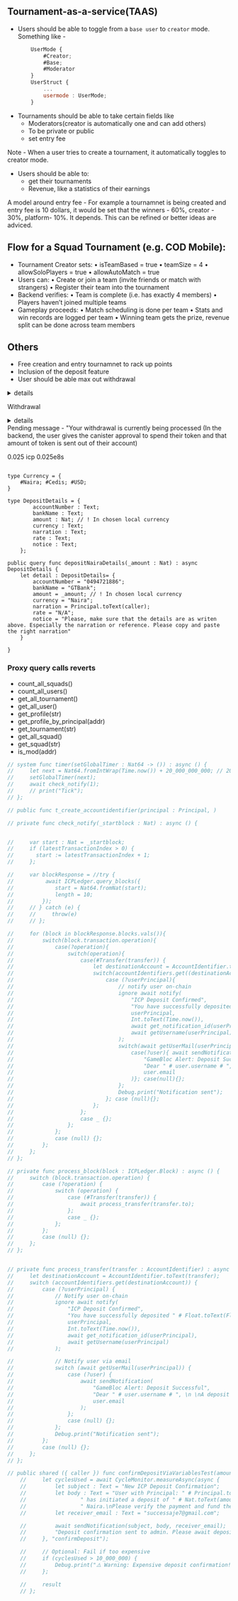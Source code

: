 ## Tournament-as-a-service(TAAS)
- Users should be able to toggle from a `base user` to `creator` mode.
    Something like - 
    ```javascript
        UserMode {
            #Creator;
            #Base;
            #Moderator
        }
        UserStruct {
            ...
            usermode : UserMode;
        }
    ```
- Tournaments should be able to take certain fields like 
    - Moderators(creator is automatically one and can add others)
    - To be private or public
    - set entry fee

Note - When a user tries to create a tournament, it automatically toggles to creator mode.

- Users should be able to:
    - get their tournaments
    - Revenue, like a statistics of their earnings

A model around entry fee - For example a tournamnet is being created and entry fee is 10 dollars, it would be set that the winners - 60%, creator - 30%, platform- 10%. It depends. This can be refined or better ideas are adviced.


## Flow for a Squad Tournament (e.g. COD Mobile):
- Tournament Creator sets:
	•	isTeamBased = true
	•	teamSize = 4
	•	allowSoloPlayers = true
	•	allowAutoMatch = true
- Users can:
	•	Create or join a team (invite friends or match with strangers)
	•	Register their team into the tournament
- Backend verifies:
	•	Team is complete (i.e. has exactly 4 members)
	•	Players haven’t joined multiple teams
- Gameplay proceeds:
	•	Match scheduling is done per team
	•	Stats and win records are logged per team
	•	Winning team gets the prize, revenue split can be done across team members


## Others
- Free creation and entry tournamnet to rack up points
- Inclusion of the deposit feature 
- User should be able max out withdrawal
<details><summary>details</summary>
    
    ```js
    {
        Gameblocs account : "Deon"
        Gameblocs bank : "GTBank"
        Amount : "entry field"
        Narration : principal
        Naira : 
        Current dollar rate : 
    }
    ```
    
</details>

Withdrawal 
<details><summary>details</summary>

    ```js
    {
        "Amount" : 
        "UserBank" : 
        "Amount" : 
        "Naira" : 
        "CurrentDollarRate" :
    }
    ```

</details>
Pending message - "Your withdrawal is currently being processed
(In the backend, the user gives the canister approval to spend their token and that amount of token is sent out of their account)

0.025 icp
0.025e8s

```

type Currency = {
    #Naira; #Cedis; #USD; 
}

type DepositDetails = {
        accountNumber : Text;
        bankName : Text;
        amount : Nat; // ! In chosen local currency
        currency : Text;
        narration : Text;
        rate : Text;
        notice : Text;
    };

public query func depositNairaDetails(_amount : Nat) : async DepositDetails {
    let detail : DepositDetails= {
        accountNumber = "0494721886";
        bankName = "GTBank";
        amount = _amount; // ! In chosen local currency
        currency = "Naira";
        narration = Principal.toText(caller);
        rate = "N/A";
        notice = "Please, make sure that the details are as writen above. Especially the narration or reference. Please copy and paste the right narration"
    }
    
}
```


### Proxy query calls reverts

- count_all_squads()
- count_all_users()
- get_all_tournament()
- get_all_user()
- get_profile(str)
- get_profile_by_principal(addr)
- get_tournament(str)
- get_all_squad()
- get_squad(str)
- is_mod(addr)
  


``` js
// system func timer(setGlobalTimer : Nat64 -> ()) : async () {
//     let next = Nat64.fromIntWrap(Time.now()) + 20_000_000_000; // 20 seconds
//     setGlobalTimer(next);
//     await check_notify(1);
//     // print("Tick");
// };

// public func t_create_accountidentifier(principal : Principal, )

// private func check_notify(_startblock : Nat) : async () {


//     var start : Nat = _startblock;
//     if (latestTransactionIndex > 0) {
//       start := latestTransactionIndex + 1;
//     };

//     var blockResponse = //try {
//          await ICPLedger.query_blocks({
//             start = Nat64.fromNat(start);
//             length = 10;
//         });
//     // } catch (e) {
//     //     throw(e)
//     // }; 

//     for (block in blockResponse.blocks.vals()){
//         switch(block.transaction.operation){
//             case(?operation){
//                 switch(operation){
//                     case(#Transfer(transfer)) {
//                         let destinationAccount = AccountIdentifier.toText(transfer.to);
//                         switch(accountIdentifiers.get((destinationAccount))) {
//                             case (?userPrincipal){
//                                 // notify user on-chain
//                                 ignore await notify(
//                                     "ICP Deposit Confirmed",
//                                     "You have successfully deposited "# Float.toText(Float.fromInt64(Int64.fromNat64(transfer.amount.e8s))/100_000_000) #" to your GameBloc wallet.",
//                                     userPrincipal, 
//                                     Int.toText(Time.now()),
//                                     await get_notification_id(userPrincipal),
//                                     await getUsername(userPrincipal)
//                                 );
//                                 switch(await getUserMail(userPrincipal)){
//                                     case(?user){ await sendNotification(
//                                         "GameBloc Alert: Deposit Successful",
//                                         "Dear " # user.username # ", \n \nA deposit of " # Float.toText(Float.fromInt64(Int64.fromNat64(transfer.amount.e8s))/100_000_000) # " ICP is now available your GameBloc wallet. \nLogin to check your balance - https://gamebloc.app. \n \nThanks for using Gamebloc! \n \nBest regards, \nGamebloc Team",
//                                         user.email
//                                     )}; case(null){};
//                                 };
//                                 Debug.print("Notification sent");
//                             }; case (null){};
//                         };
//                     };
//                     case _ {};
//                 };
//             };
//             case (null) {};
//         };
//     };
// };

// private func process_block(block : ICPLedger.Block) : async () {
//     switch (block.transaction.operation) {
//         case (?operation) {
//             switch (operation) {
//                 case (#Transfer(transfer)) {
//                     await process_transfer(transfer.to);
//                 };
//                 case _ {};
//             };
//         };
//         case (null) {};
//     };
// };


// private func process_transfer(transfer : AccountIdentifier) : async () {
//     let destinationAccount = AccountIdentifier.toText(transfer);
//     switch (accountIdentifiers.get(destinationAccount)) {
//         case (?userPrincipal) {
//             // Notify user on-chain
//             ignore await notify(
//                 "ICP Deposit Confirmed",
//                 "You have successfully deposited " # Float.toText(Float.fromInt64(Int64.fromNat64(transfer.amount.e8s)) / 100_000_000) # " to your GameBloc wallet.",
//                 userPrincipal,
//                 Int.toText(Time.now()),
//                 await get_notification_id(userPrincipal),
//                 await getUsername(userPrincipal)
//             );

//             // Notify user via email
//             switch (await getUserMail(userPrincipal)) {
//                 case (?user) {
//                     await sendNotification(
//                         "GameBloc Alert: Deposit Successful",
//                         "Dear " # user.username # ", \n \nA deposit of " # Float.toText(Float.fromInt64(Int64.fromNat64(transfer.amount.e8s)) / 100_000_000) # " ICP is now available in your GameBloc wallet. \nLogin to check your balance - https://gamebloc.app. \n \nThanks for using Gamebloc! \n \nBest regards, \nGamebloc Team",
//                         user.email
//                     );
//                 };
//                 case (null) {};
//             };
//             Debug.print("Notification sent");
//         };
//         case (null) {};
//     };
// };

// public shared ({ caller }) func confirmDepositViaVariablesTest(amount : Nat, time : Text) : async Text {
    //     let cyclesUsed = await CycleMonitor.measureAsync(async {
    //         let subject : Text = "New ICP Deposit Confirmation";
    //         let body : Text = "User with Principal: " # Principal.toText(caller) #
    //                 " has initiated a deposit of " # Nat.toText(amount) #
    //                 " Naira.\nPlease verify the payment and fund their wallet.\n\nTimestamp: " # time;
    //         let receiver_email : Text = "successaje7@gmail.com";

    //         await sendNotification(subject, body, receiver_email);
    //         "Deposit confirmation sent to admin. Please await deposit";
    //     }, "confirmDeposit");

    //     // Optional: Fail if too expensive
    //     if (cyclesUsed > 10_000_000) {
    //         Debug.print("⚠️ Warning: Expensive deposit confirmation!");
    //     };

    //     result
    // };

```


